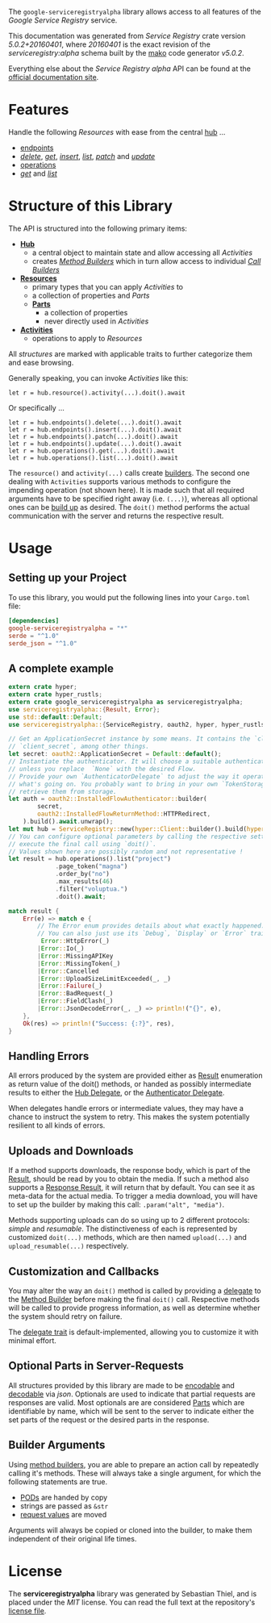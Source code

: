 <!---
DO NOT EDIT !
This file was generated automatically from 'src/generator/templates/api/README.md.mako'
DO NOT EDIT !
-->
The `google-serviceregistryalpha` library allows access to all features of the *Google Service Registry* service.

This documentation was generated from *Service Registry* crate version *5.0.2+20160401*, where *20160401* is the exact revision of the *serviceregistry:alpha* schema built by the [mako](http://www.makotemplates.org/) code generator *v5.0.2*.

Everything else about the *Service Registry* *alpha* API can be found at the
[official documentation site](https://developers.google.com/cloud-serviceregistry/).
# Features

Handle the following *Resources* with ease from the central [hub](https://docs.rs/google-serviceregistryalpha/5.0.2+20160401/google_serviceregistryalpha/ServiceRegistry) ... 

* [endpoints](https://docs.rs/google-serviceregistryalpha/5.0.2+20160401/google_serviceregistryalpha/api::Endpoint)
 * [*delete*](https://docs.rs/google-serviceregistryalpha/5.0.2+20160401/google_serviceregistryalpha/api::EndpointDeleteCall), [*get*](https://docs.rs/google-serviceregistryalpha/5.0.2+20160401/google_serviceregistryalpha/api::EndpointGetCall), [*insert*](https://docs.rs/google-serviceregistryalpha/5.0.2+20160401/google_serviceregistryalpha/api::EndpointInsertCall), [*list*](https://docs.rs/google-serviceregistryalpha/5.0.2+20160401/google_serviceregistryalpha/api::EndpointListCall), [*patch*](https://docs.rs/google-serviceregistryalpha/5.0.2+20160401/google_serviceregistryalpha/api::EndpointPatchCall) and [*update*](https://docs.rs/google-serviceregistryalpha/5.0.2+20160401/google_serviceregistryalpha/api::EndpointUpdateCall)
* [operations](https://docs.rs/google-serviceregistryalpha/5.0.2+20160401/google_serviceregistryalpha/api::Operation)
 * [*get*](https://docs.rs/google-serviceregistryalpha/5.0.2+20160401/google_serviceregistryalpha/api::OperationGetCall) and [*list*](https://docs.rs/google-serviceregistryalpha/5.0.2+20160401/google_serviceregistryalpha/api::OperationListCall)




# Structure of this Library

The API is structured into the following primary items:

* **[Hub](https://docs.rs/google-serviceregistryalpha/5.0.2+20160401/google_serviceregistryalpha/ServiceRegistry)**
    * a central object to maintain state and allow accessing all *Activities*
    * creates [*Method Builders*](https://docs.rs/google-serviceregistryalpha/5.0.2+20160401/google_serviceregistryalpha/client::MethodsBuilder) which in turn
      allow access to individual [*Call Builders*](https://docs.rs/google-serviceregistryalpha/5.0.2+20160401/google_serviceregistryalpha/client::CallBuilder)
* **[Resources](https://docs.rs/google-serviceregistryalpha/5.0.2+20160401/google_serviceregistryalpha/client::Resource)**
    * primary types that you can apply *Activities* to
    * a collection of properties and *Parts*
    * **[Parts](https://docs.rs/google-serviceregistryalpha/5.0.2+20160401/google_serviceregistryalpha/client::Part)**
        * a collection of properties
        * never directly used in *Activities*
* **[Activities](https://docs.rs/google-serviceregistryalpha/5.0.2+20160401/google_serviceregistryalpha/client::CallBuilder)**
    * operations to apply to *Resources*

All *structures* are marked with applicable traits to further categorize them and ease browsing.

Generally speaking, you can invoke *Activities* like this:

```Rust,ignore
let r = hub.resource().activity(...).doit().await
```

Or specifically ...

```ignore
let r = hub.endpoints().delete(...).doit().await
let r = hub.endpoints().insert(...).doit().await
let r = hub.endpoints().patch(...).doit().await
let r = hub.endpoints().update(...).doit().await
let r = hub.operations().get(...).doit().await
let r = hub.operations().list(...).doit().await
```

The `resource()` and `activity(...)` calls create [builders][builder-pattern]. The second one dealing with `Activities` 
supports various methods to configure the impending operation (not shown here). It is made such that all required arguments have to be 
specified right away (i.e. `(...)`), whereas all optional ones can be [build up][builder-pattern] as desired.
The `doit()` method performs the actual communication with the server and returns the respective result.

# Usage

## Setting up your Project

To use this library, you would put the following lines into your `Cargo.toml` file:

```toml
[dependencies]
google-serviceregistryalpha = "*"
serde = "^1.0"
serde_json = "^1.0"
```

## A complete example

```Rust
extern crate hyper;
extern crate hyper_rustls;
extern crate google_serviceregistryalpha as serviceregistryalpha;
use serviceregistryalpha::{Result, Error};
use std::default::Default;
use serviceregistryalpha::{ServiceRegistry, oauth2, hyper, hyper_rustls, chrono, FieldMask};

// Get an ApplicationSecret instance by some means. It contains the `client_id` and 
// `client_secret`, among other things.
let secret: oauth2::ApplicationSecret = Default::default();
// Instantiate the authenticator. It will choose a suitable authentication flow for you, 
// unless you replace  `None` with the desired Flow.
// Provide your own `AuthenticatorDelegate` to adjust the way it operates and get feedback about 
// what's going on. You probably want to bring in your own `TokenStorage` to persist tokens and
// retrieve them from storage.
let auth = oauth2::InstalledFlowAuthenticator::builder(
        secret,
        oauth2::InstalledFlowReturnMethod::HTTPRedirect,
    ).build().await.unwrap();
let mut hub = ServiceRegistry::new(hyper::Client::builder().build(hyper_rustls::HttpsConnectorBuilder::new().with_native_roots().https_or_http().enable_http1().enable_http2().build()), auth);
// You can configure optional parameters by calling the respective setters at will, and
// execute the final call using `doit()`.
// Values shown here are possibly random and not representative !
let result = hub.operations().list("project")
             .page_token("magna")
             .order_by("no")
             .max_results(46)
             .filter("voluptua.")
             .doit().await;

match result {
    Err(e) => match e {
        // The Error enum provides details about what exactly happened.
        // You can also just use its `Debug`, `Display` or `Error` traits
         Error::HttpError(_)
        |Error::Io(_)
        |Error::MissingAPIKey
        |Error::MissingToken(_)
        |Error::Cancelled
        |Error::UploadSizeLimitExceeded(_, _)
        |Error::Failure(_)
        |Error::BadRequest(_)
        |Error::FieldClash(_)
        |Error::JsonDecodeError(_, _) => println!("{}", e),
    },
    Ok(res) => println!("Success: {:?}", res),
}

```
## Handling Errors

All errors produced by the system are provided either as [Result](https://docs.rs/google-serviceregistryalpha/5.0.2+20160401/google_serviceregistryalpha/client::Result) enumeration as return value of
the doit() methods, or handed as possibly intermediate results to either the 
[Hub Delegate](https://docs.rs/google-serviceregistryalpha/5.0.2+20160401/google_serviceregistryalpha/client::Delegate), or the [Authenticator Delegate](https://docs.rs/yup-oauth2/*/yup_oauth2/trait.AuthenticatorDelegate.html).

When delegates handle errors or intermediate values, they may have a chance to instruct the system to retry. This 
makes the system potentially resilient to all kinds of errors.

## Uploads and Downloads
If a method supports downloads, the response body, which is part of the [Result](https://docs.rs/google-serviceregistryalpha/5.0.2+20160401/google_serviceregistryalpha/client::Result), should be
read by you to obtain the media.
If such a method also supports a [Response Result](https://docs.rs/google-serviceregistryalpha/5.0.2+20160401/google_serviceregistryalpha/client::ResponseResult), it will return that by default.
You can see it as meta-data for the actual media. To trigger a media download, you will have to set up the builder by making
this call: `.param("alt", "media")`.

Methods supporting uploads can do so using up to 2 different protocols: 
*simple* and *resumable*. The distinctiveness of each is represented by customized 
`doit(...)` methods, which are then named `upload(...)` and `upload_resumable(...)` respectively.

## Customization and Callbacks

You may alter the way an `doit()` method is called by providing a [delegate](https://docs.rs/google-serviceregistryalpha/5.0.2+20160401/google_serviceregistryalpha/client::Delegate) to the 
[Method Builder](https://docs.rs/google-serviceregistryalpha/5.0.2+20160401/google_serviceregistryalpha/client::CallBuilder) before making the final `doit()` call. 
Respective methods will be called to provide progress information, as well as determine whether the system should 
retry on failure.

The [delegate trait](https://docs.rs/google-serviceregistryalpha/5.0.2+20160401/google_serviceregistryalpha/client::Delegate) is default-implemented, allowing you to customize it with minimal effort.

## Optional Parts in Server-Requests

All structures provided by this library are made to be [encodable](https://docs.rs/google-serviceregistryalpha/5.0.2+20160401/google_serviceregistryalpha/client::RequestValue) and 
[decodable](https://docs.rs/google-serviceregistryalpha/5.0.2+20160401/google_serviceregistryalpha/client::ResponseResult) via *json*. Optionals are used to indicate that partial requests are responses 
are valid.
Most optionals are are considered [Parts](https://docs.rs/google-serviceregistryalpha/5.0.2+20160401/google_serviceregistryalpha/client::Part) which are identifiable by name, which will be sent to 
the server to indicate either the set parts of the request or the desired parts in the response.

## Builder Arguments

Using [method builders](https://docs.rs/google-serviceregistryalpha/5.0.2+20160401/google_serviceregistryalpha/client::CallBuilder), you are able to prepare an action call by repeatedly calling it's methods.
These will always take a single argument, for which the following statements are true.

* [PODs][wiki-pod] are handed by copy
* strings are passed as `&str`
* [request values](https://docs.rs/google-serviceregistryalpha/5.0.2+20160401/google_serviceregistryalpha/client::RequestValue) are moved

Arguments will always be copied or cloned into the builder, to make them independent of their original life times.

[wiki-pod]: http://en.wikipedia.org/wiki/Plain_old_data_structure
[builder-pattern]: http://en.wikipedia.org/wiki/Builder_pattern
[google-go-api]: https://github.com/google/google-api-go-client

# License
The **serviceregistryalpha** library was generated by Sebastian Thiel, and is placed 
under the *MIT* license.
You can read the full text at the repository's [license file][repo-license].

[repo-license]: https://github.com/Byron/google-apis-rsblob/main/LICENSE.md

